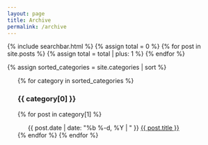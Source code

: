 ```yaml
---
layout: page
title: Archive
permalink: /archive
---
```


{% include searchbar.html %} 
{% assign total = 0 %}
{% for post in site.posts %}
  {% assign total = total | plus: 1 %}
{% endfor %}

{% assign sorted_categories = site.categories | sort %}

<ul class="post-list">
{% for category in sorted_categories %}
  <h3 class="h3-post-title">{{ category[0] }}</h3>
    {% for post in category[1] %}
    <ul class='post-list'>
    	<span class="post-meta">{{ post.date | date: "%b %-d, %Y | " }}</span> 
    	<a href="{{ post.url }}">{{ post.title }}</a>
    </ul>
  {% endfor %}
{% endfor %}
</ul>